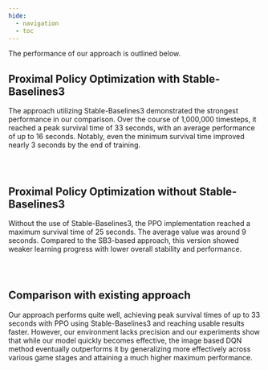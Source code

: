 ```yaml
---
hide:
  - navigation
  - toc
---
```


<script src="https://cdn.jsdelivr.net/npm/chart.js"></script>

<style>
  .chart-pair {
    display: flex;
    justify-content: space-around;
    margin-bottom: 2em;
    flex-wrap: wrap;
  }
  .chart-container {
    flex: 0 0 auto;
    width: 500px;
    margin: 0.5em;
  }
</style>

The performance of our approach is outlined below.

## Proximal Policy Optimization with Stable-Baselines3

The approach utilizing Stable-Baselines3 demonstrated the strongest performance in our comparison. Over the course of 1,000,000 timesteps, it reached a peak survival time of 33 seconds, with an average performance of up to 16 seconds. Notably, even the minimum survival time improved nearly 3 seconds by the end of training.

<div class="chart-pair">
  <div class="chart-container">
    <canvas id="ppo_sb3_reward" width="500" height="400"></canvas>
  </div>
  <div class="chart-container">
    <canvas id="ppo_sb3_episode" width="500" height="400"></canvas>
  </div>
</div>

## Proximal Policy Optimization without Stable-Baselines3

Without the use of Stable-Baselines3, the PPO implementation reached a maximum survival time of 25 seconds. The average value was around 9 seconds. Compared to the SB3-based approach, this version showed weaker learning progress with lower overall stability and performance.

<div class="chart-pair">
  <div class="chart-container">
    <canvas id="ppo_no_sb3_reward" width="500" height="400"></canvas>
  </div>
  <div class="chart-container">
    <canvas id="ppo_no_sb3_episode" width="500" height="400"></canvas>
  </div>
</div>

## Comparison with existing approach

Our approach performs quite well, achieving peak survival times of up to 33 seconds with PPO using Stable-Baselines3 and reaching usable results faster. However, our environment lacks precision and our experiments show that while our model quickly becomes effective, the image based DQN method eventually outperforms it by generalizing more effectively across various game stages and attaining a much higher maximum performance.

<script>
function parseCSV(csv) {
    const lines = csv.trim().split('\n');
    const headers = lines[0].split(',').map(h => h.trim());
    const data = [];
    for (let i = 1; i < lines.length; i++) {
        const values = lines[i].split(',');
        const obj = {};
        headers.forEach((header, j) => {

            obj[header] = parseFloat(values[j]);
        });
        data.push(obj);
    }
    return data;
}

function getFontColor(isDarkMode) {
    return isDarkMode ? 'hsla(225deg,15%,90%,0.82)' : '#000000de';
}

function loadCSV(url, callback) {
    fetch(url)
        .then(response => response.text())
        .then(text => {
            const data = parseCSV(text);
            callback(data);
        })
        .catch(error => console.error('Fehler beim Laden von CSV:', error));
}

function getCommonOptions(isDarkMode) {
    const fontColor = getFontColor(isDarkMode);
    return {
        plugins: {
            legend: {
                labels: {color: fontColor}
            },
            title: {
                display: true,
                color: fontColor
            }
        },
        scales: {
            x: {
                ticks: {color: fontColor},
                title: {display: true, text: 'Minibatch', color: fontColor},
                grid: {color: isDarkMode ? 'rgba(255, 255, 255, 0.2)' : '#bbb'}
            },
            y: {
                ticks: {color: fontColor},
                title: {display: true, text: '', color: fontColor},
                grid: {color: isDarkMode ? 'rgba(255, 255, 255, 0.2)' : '#bbb'}
            }
        }
    }
}


function createMultiDatasetChart(ctx, titleText, labels, minData, avgData, maxData, yAxisTitle, isDarkMode) {

    const options = JSON.parse(JSON.stringify(getCommonOptions(isDarkMode)));
    options.plugins.title.text = titleText;
    options.scales.y.title.text = yAxisTitle;
    return new Chart(ctx, {
        type: 'line',
        data: {
            labels: labels,
            datasets: [
                {
                    label: 'Min',
                    data: minData,
                    borderColor: 'rgba(255, 99, 132, 1)',
                    backgroundColor: 'transparent',
                    fill: false,
                    tension: 0.4,
                    pointRadius: 0
                },
                {
                    label: 'Avg',
                    data: avgData,
                    borderColor: 'rgba(54, 162, 235, 1)',
                    backgroundColor: 'transparent',
                    fill: false,
                    tension: 0.4,
                    pointRadius: 0
                },
                {
                    label: 'Max',
                    data: maxData,
                    borderColor: 'rgba(75, 192, 75, 1)',
                    backgroundColor: 'transparent',
                    fill: false,
                    tension: 0.4,
                    pointRadius: 0
                }
            ]
        },
        options: options
    });
}

let charts = [];

function createChartsFromData(data, rewardCanvasId, episodeCanvasId, isDarkMode) {
    const labels = data.map(row => row['Minibatch']);

    const minReward = data.map(row => row['Min Reward']);
    const avgReward = data.map(row => row['Avg Reward']);
    const maxReward = data.map(row => row['Max Reward']);

    const minEpisode = data.map(row => row['Min Episode Length']);
    const avgEpisode = data.map(row => row['Avg Episode Length']);
    const maxEpisode = data.map(row => row['Max Episode Length']);

    const ctxReward = document.getElementById(rewardCanvasId).getContext('2d');
    charts.push(createMultiDatasetChart(ctxReward, 'Reward per Minibatch', labels, minReward, avgReward, maxReward, 'Reward', isDarkMode));

    const ctxEpisode = document.getElementById(episodeCanvasId).getContext('2d');
    charts.push(createMultiDatasetChart(ctxEpisode, 'Episode Length per Minibatch', labels, minEpisode, avgEpisode, maxEpisode, 'Frames', isDarkMode));
}

function loadCharts(isDarkMode) {
    charts.forEach(chart => chart.destroy());
    charts = [];
    loadCSV('ppo_sb3.csv', function (data) {
        createChartsFromData(data, 'ppo_sb3_reward', 'ppo_sb3_episode', isDarkMode);
    });

    loadCSV('ppo_no_sb3.csv', function (data) {
        createChartsFromData(data, 'ppo_no_sb3_reward', 'ppo_no_sb3_episode', isDarkMode);
    });
}

document.addEventListener("DOMContentLoaded", function () {
    const themeForm = document.getElementsByClassName('md-header__option')[0]

    const isDarkMode = JSON.parse(localStorage.getItem('/.__palette'))?.index ?? 0 == 0
    loadCharts(isDarkMode);

    if (themeForm) {
        themeForm.addEventListener("change", function (event) {
            const isDarkMode = event.target.id === "__palette_0";
            console.log("Theme changed! Dark mode:", isDarkMode);

            loadCharts(isDarkMode);
        });
    }
});

</script>
